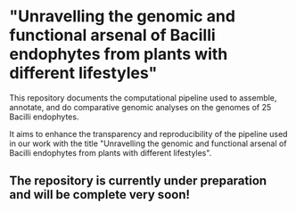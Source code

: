 # "Unravelling the genomic and functional arsenal of Bacilli endophytes from plants with different lifestyles"

This repository documents the computational pipeline used to assemble, annotate, and do comparative genomic analyses on the genomes of 25 Bacilli endophytes.

It aims to enhance the transparency and reproducibility of the pipeline used in our work with the title "Unravelling the genomic and functional arsenal of Bacilli endophytes from plants with different lifestyles".


##
## The repository is currently under preparation and will be complete very soon! <br><br>




